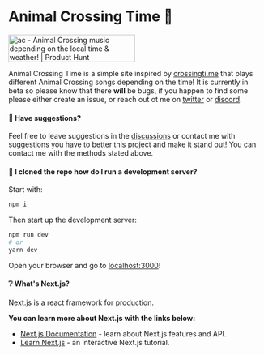 # Animal Crossing Time 🍃

<a href="https://www.producthunt.com/posts/ac?utm_source=badge-featured&utm_medium=badge&utm_souce=badge-ac" target="_blank"><img src="https://api.producthunt.com/widgets/embed-image/v1/featured.svg?post_id=279749&theme=dark" alt="ac - Animal Crossing music depending on the local time & weather! | Product Hunt" style="width: 250px; height: 54px;" width="250" height="54" /></a>

Animal Crossing Time is a simple site inspired by [crossingti.me](https://crossingti.me) that plays different Animal Crossing songs depending on the time! It is currently in beta so please know that there **will** be bugs, if you happen to find some please either create an issue, or reach out ot me on [twitter](https://twitter.com/wwwdotca) or [discord](https://discord.gg/ASuqg75pAP).

#### 📝 Have suggestions?

Feel free to leave suggestions in the [discussions](https://github.com/punctuations/ac/discussions) or contact me with suggestions you have to better this project and make it stand out! You can contact me with the methods stated above.

#### 🚀 I cloned the repo how do I run a development server?

Start with:

```bash
npm i
```

Then start up the development server:

```bash
npm run dev
# or
yarn dev
```

Open your browser and go to [localhost:3000](http://localhost:3000)!

#### ❔ What's Next.js?

Next.js is a react framework for production.

**You can learn more about Next.js with the links below:**

- [Next.js Documentation](https://nextjs.org/docs) - learn about Next.js features and API.
- [Learn Next.js](https://nextjs.org/learn) - an interactive Next.js tutorial.
